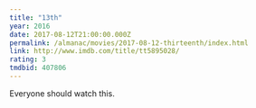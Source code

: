 ```yaml
---
title: "13th"
year: 2016
date: 2017-08-12T21:00:00.000Z
permalink: /almanac/movies/2017-08-12-thirteenth/index.html
link: http://www.imdb.com/title/tt5895028/
rating: 3
tmdbid: 407806
---
```


Everyone should watch this.